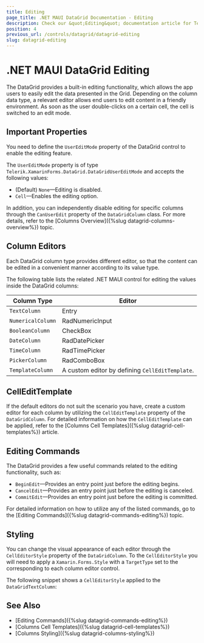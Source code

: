 ```yaml
---
title: Editing
page_title: .NET MAUI DataGrid Documentation - Editing
description: Check our &quot;Editing&quot; documentation article for Telerik DataGrid for .NET MAUI control.
position: 4
previous_url: /controls/datagrid/datagrid-editing
slug: datagrid-editing
---
```


# .NET MAUI DataGrid Editing

The DataGrid provides a built-in editing functionality, which allows the app users to easily edit the data presented in the Grid. Depending on the column data type, a relevant editor allows end users to edit content in a friendly environment. As soon as the user double-clicks on a certain cell, the cell is switched to an edit mode.

## Important Properties

You need to define the `UserEditMode` property of the DataGrid control to enable the editing feature.

The `UserEditMode` property is of type `Telerik.XamarinForms.DataGrid.DataGridUserEditMode` and accepts the following values:

* (Default) `None`&mdash;Editing is disabled.
* `Cell`&mdash;Enables the editing option.

In addition, you can independently disable editing for specific columns through the `CanUserEdit` property of the `DataGridColumn` class. For more details, refer to the [Columns Overview]({%slug datagrid-columns-overview%}) topic.

## Column Editors

Each DataGrid column type provides different editor, so that the content can be edited in a convenient manner according to its value type.

The following table lists the related .NET MAUI control for editing the values inside the DataGrid columns:

| Column Type 		| Editor 			|
|-------------------|-------------------|
| `TextColumn`		| Entry				|
| `NumericalColumn`	| RadNumericInput	|
| `BooleanColumn`	| CheckBox		    |
| `DateColumn`		| RadDatePicker		|
| `TimeColumn`		| RadTimePicker		|
| `PickerColumn`	| RadComboBox	    |
| `TemplateColumn`	| A custom editor by defining `CellEditTemplate`. |

## CellEditTemplate

If the default editors do not suit the scenario you have, create a custom editor for each column by utilizing the `CellEditTemplate` property of the `DataGridColumn`. For detailed information on how the `CellEditTemplate` can be applied, refer to the [Columns Cell Templates]({%slug datagrid-cell-templates%}) article.

## Editing Commands

The DataGrid provides a few useful commands related to the editing functionality, such as:

* `BeginEdit`&mdash;Provides an entry point just before the editing begins.
* `CancelEdit`&mdash;Provides an entry point just before the editing is canceled.
* `CommitEdit`&mdash;Provides an entry point just before the editing is committed.

For detailed information on how to utilize any of the listed commands, go to the [Editing Commands]({%slug datagrid-commands-editing%}) topic.

## Styling

You can change the visual appearance of each editor through the `CellEditorStyle` property of the `DataGridColumn`. To the `CellEditorStyle` you will need to apply a `Xamarin.Forms.Style` with a `TargetType` set to the corresponding to each column editor control.

The following snippet shows a `CellEditorStyle` applied to the `DataGridTextColumn`:

<snippet id='datagrid-columnstyle-celleditor'/>

## See Also

- [Editing Commands]({%slug datagrid-commands-editing%})
- [Columns Cell Templates]({%slug datagrid-cell-templates%})
- [Columns Styling]({%slug datagrid-columns-styling%})

